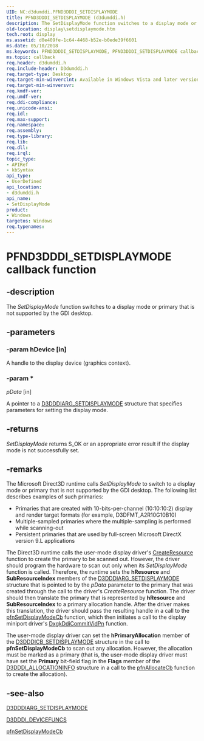 ```yaml
---
UID: NC:d3dumddi.PFND3DDDI_SETDISPLAYMODE
title: PFND3DDDI_SETDISPLAYMODE (d3dumddi.h)
description: The SetDisplayMode function switches to a display mode or primary that is not supported by the GDI desktop.
old-location: display\setdisplaymode.htm
tech.root: display
ms.assetid: d0e409fe-1c64-4468-b52e-b0ede39f6601
ms.date: 05/10/2018
ms.keywords: PFND3DDDI_SETDISPLAYMODE, PFND3DDDI_SETDISPLAYMODE callback, SetDisplayMode, SetDisplayMode callback function [Display Devices], UserModeDisplayDriver_Functions_939f1113-54d3-4e0e-b065-24226d9948c0.xml, d3dumddi/SetDisplayMode, display.setdisplaymode
ms.topic: callback
req.header: d3dumddi.h
req.include-header: D3dumddi.h
req.target-type: Desktop
req.target-min-winverclnt: Available in Windows Vista and later versions of the Windows operating systems.
req.target-min-winversvr: 
req.kmdf-ver: 
req.umdf-ver: 
req.ddi-compliance: 
req.unicode-ansi: 
req.idl: 
req.max-support: 
req.namespace: 
req.assembly: 
req.type-library: 
req.lib: 
req.dll: 
req.irql: 
topic_type:
- APIRef
- kbSyntax
api_type:
- UserDefined
api_location:
- d3dumddi.h
api_name:
- SetDisplayMode
product:
- Windows
targetos: Windows
req.typenames: 
---
```


# PFND3DDDI_SETDISPLAYMODE callback function


## -description


The <i>SetDisplayMode</i> function switches to a display mode or primary that is not supported by the GDI desktop.


## -parameters




### -param hDevice [in]

A handle to the display device (graphics context).


### -param *








*pData* [in]

A pointer to a <a href="https://docs.microsoft.com/windows-hardware/drivers/ddi/content/d3dumddi/ns-d3dumddi-_d3dddiarg_setdisplaymode">D3DDDIARG_SETDISPLAYMODE</a> structure that specifies parameters for setting the display mode.


## -returns



<i>SetDisplayMode</i> returns S_OK or an appropriate error result if the display mode is not successfully set.




## -remarks



The Microsoft Direct3D runtime calls <i>SetDisplayMode</i> to switch to a display mode or primary that is not supported by the GDI desktop. The following list describes examples of such primaries: 

<ul>
<li>
Primaries that are created with 10-bits-per-channel (10:10:10:2) display and render target formats (for example, D3DFMT_A2R10G10B10)

</li>
<li>
Multiple-sampled primaries where the multiple-sampling is performed while scanning-out 

</li>
<li>
Persistent primaries that are used by full-screen Microsoft DirectX version 9.L applications 

</li>
</ul>
The Direct3D runtime calls the user-mode display driver's <a href="https://docs.microsoft.com/windows-hardware/drivers/ddi/content/d3dumddi/nc-d3dumddi-pfnd3dddi_createresource">CreateResource</a> function to create the primary to be scanned out. However, the driver should program the hardware to scan out only when its <i>SetDisplayMode</i> function is called. Therefore, the runtime sets the <b>hResource</b> and <b>SubResourceIndex</b> members of the <a href="https://docs.microsoft.com/windows-hardware/drivers/ddi/content/d3dumddi/ns-d3dumddi-_d3dddiarg_setdisplaymode">D3DDDIARG_SETDISPLAYMODE</a> structure that is pointed to by the <i>pData</i> parameter to the primary that was created through the call to the driver's <i>CreateResource</i> function. The driver should then translate the primary that is represented by <b>hResource</b> and <b>SubResourceIndex</b> to a primary allocation handle. After the driver makes this translation, the driver should pass the resulting handle in a call to the <a href="https://docs.microsoft.com/windows-hardware/drivers/ddi/content/d3dumddi/nc-d3dumddi-pfnd3dddi_setdisplaymodecb">pfnSetDisplayModeCb</a> function, which then initiates a call to the display miniport driver's <a href="https://docs.microsoft.com/windows-hardware/drivers/ddi/content/d3dkmddi/nc-d3dkmddi-dxgkddi_commitvidpn">DxgkDdiCommitVidPn</a> function. 

The user-mode display driver can set the <b>hPrimaryAllocation</b> member of the <a href="https://docs.microsoft.com/windows-hardware/drivers/ddi/content/d3dumddi/ns-d3dumddi-_d3dddicb_setdisplaymode">D3DDDICB_SETDISPLAYMODE</a> structure in the call to <b>pfnSetDisplayModeCb</b> to scan out any allocation. However, the allocation must be marked as a primary (that is, the user-mode display driver must have set the <b>Primary</b> bit-field flag in the <b>Flags</b> member of the <a href="https://docs.microsoft.com/windows-hardware/drivers/ddi/content/d3dukmdt/ns-d3dukmdt-_d3dddi_allocationinfo">D3DDDI_ALLOCATIONINFO</a> structure in a call to the <a href="https://docs.microsoft.com/windows-hardware/drivers/ddi/content/d3dumddi/nc-d3dumddi-pfnd3dddi_allocatecb">pfnAllocateCb</a> function to create the allocation).




## -see-also




<a href="https://docs.microsoft.com/windows-hardware/drivers/ddi/content/d3dumddi/ns-d3dumddi-_d3dddiarg_setdisplaymode">D3DDDIARG_SETDISPLAYMODE</a>



<a href="https://docs.microsoft.com/windows-hardware/drivers/ddi/content/d3dumddi/ns-d3dumddi-_d3dddi_devicefuncs">D3DDDI_DEVICEFUNCS</a>



<a href="https://docs.microsoft.com/windows-hardware/drivers/ddi/content/d3dumddi/nc-d3dumddi-pfnd3dddi_setdisplaymodecb">pfnSetDisplayModeCb</a>
 

 

